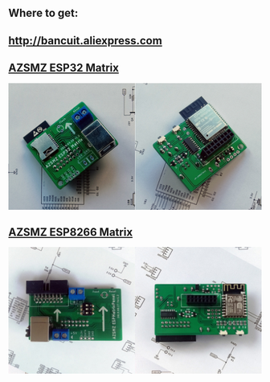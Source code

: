 ## Where to get:
## http://bancuit.aliexpress.com 

## [AZSMZ ESP32 Matrix](/ESP32%20Matrix)   
![AZSMZ ESP32 Matrix](ESP32Photos/ESP32MATRIX-A12-1024.jpg)

## [AZSMZ ESP8266 Matrix](/ESP8266%20Matrix)
![AZSMZ ESPMatrixPanel-6](Photos/24.jpg)
